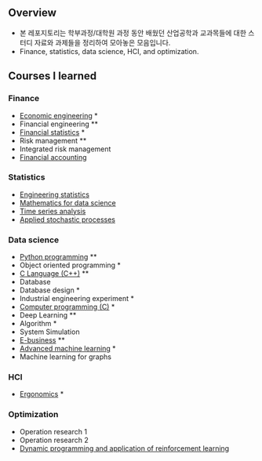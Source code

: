 ## Overview

- 본 레포지토리는 학부과정/대학원 과정 동안 배웠던 산업공학과 교과목들에 대한 스터디 자료와 과제들을 정리하여 모아놓은 모음입니다. 
- Finance, statistics, data science, HCI, and optimization.

## Courses I learned

### Finance

- [Economic engineering](./IEN2012/) *
- Financial engineering **
- [Financial statistics](./STS4033/) *
- Risk management **
- Integrated risk management
- [Financial accounting](./IMEN203/)

### Statistics

- [Engineering statistics](./IEN2111/)
- [Mathematics for data science](./IMEN891I/)
- [Time series analysis](./IMEN677/)
- [Applied stochastic processes](./IMEN666/)

### Data science

- [Python programming](./IEN2202/) **
- Object oriented programming *
- [C Language (C++)](./ACE1306/) **
- Database
- Database design *
- Industrial engineering experiment *
- [Computer programming (C)](https://github.com/keywoongbae/Inha-Computer-programming-Project) *
- Deep Learning **
- Algorithm *
- System Simulation
- [E-business](https://github.com/keywoongbae/Inha-Homepage-Project) **
- [Advanced machine learning](https://github.com/keywoongbae/Inha-ML-Term-Project) *
- Machine learning for graphs

### HCI

- [Ergonomics](./IEN3301/) *

### Optimization

- Operation research 1
- Operation research 2
- [Dynamic programming and application of reinforcement learning](./IMEN764/)